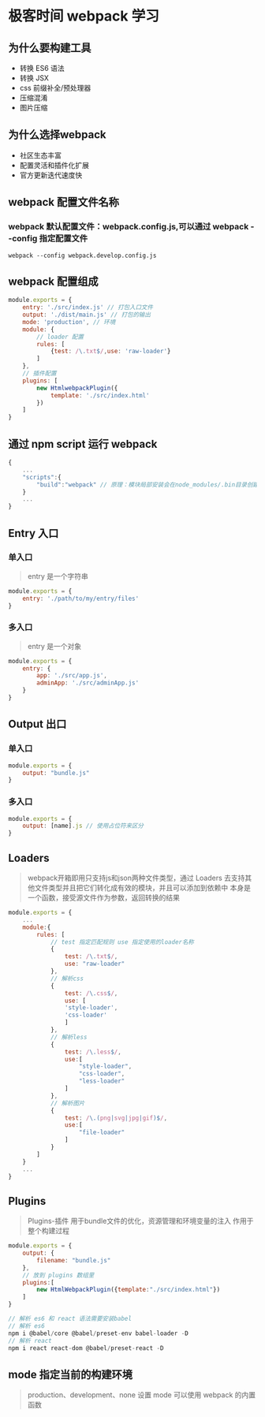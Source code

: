 # 极客时间 webpack 学习

## 为什么要构建工具
- 转换 ES6 语法
- 转换 JSX
- css 前缀补全/预处理器
- 压缩混淆
- 图片压缩

## 为什么选择webpack

- 社区生态丰富
- 配置灵活和插件化扩展
- 官方更新迭代速度快

## webpack 配置文件名称

### webpack 默认配置文件：webpack.config.js,可以通过 webpack --config 指定配置文件
```
webpack --config webpack.develop.config.js
```
## webpack 配置组成
```js
module.exports = {
    entry: './src/index.js' // 打包入口文件
    output: './dist/main.js' // 打包的输出
    mode: 'production', // 环境
    module: {
        // loader 配置
        rules: [
            {test: /\.txt$/,use: 'raw-loader'}
        ]
    },
    // 插件配置
    plugins: [
        new HtmlwebpackPlugin({
            template: './src/index.html'
        })
    ]
}
```

## 通过 npm script 运行 webpack
```js
{
    ...
    "scripts":{
        "build":"webpack" // 原理：模块局部安装会在node_modules/.bin目录创建软链接
    }
    ...
}
```

## Entry 入口

### 单入口
> entry 是一个字符串
```js
module.exports = {
    entry: './path/to/my/entry/files'
}
```

### 多入口
> entry 是一个对象
```js
module.exports = {
    entry: {
        app: './src/app.js',
        adminApp: './src/adminApp.js'
    }
}
```

## Output 出口

### 单入口
```js
module.exports = {
    output: "bundle.js"
}
```

### 多入口
```js
module.exports = {
    output: [name].js // 使用占位符来区分
}
```

## Loaders
> webpack开箱即用只支持js和json两种文件类型，通过 Loaders 去支持其他文件类型并且把它们转化成有效的模块，并且可以添加到依赖中
> 本身是一个函数，接受源文件作为参数，返回转换的结果

```js
module.exports = {
    ...
    module:{
        rules: [
            // test 指定匹配规则 use 指定使用的loader名称
            {
                test: /\.txt$/,
                use: "raw-loader"
            },
            // 解析css
            {
                test: /\.css$/,
                use: [
                'style-loader',
                'css-loader'
                ]
            },
            // 解析less
            {
                test: /\.less$/,
                use:[
                    "style-loader",
                    "css-loader",
                    "less-loader"
                ]
            },
            // 解析图片
            {
                test: /\.(png|svg|jpg|gif)$/,
                use:[
                    "file-loader"
                ]
            }
        ]
    }
    ...
}
```

## Plugins
> Plugins-插件 用于bundle文件的优化，资源管理和环境变量的注入
> 作用于整个构建过程
```js
module.exports = {
    output: {
        filename: "bundle.js"
    },
    // 放到 plugins 数组里
    plugins:[
        new HtmlWebpackPlugin({template:"./src/index.html"})
    ]
}

// 解析 es6 和 react 语法需要安装babel
// 解析 es6
npm i @babel/core @babel/preset-env babel-loader -D
// 解析 react
npm i react react-dom @babel/preset-react -D
```

## mode 指定当前的构建环境
> production、development、none
> 设置 mode 可以使用 webpack 的内置函数